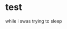 # test
<html>
<title>
just a random webpage</title>
<head>
<body>
while i swas trying to sleep

</body>
</head>
</html>
